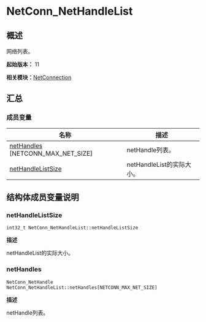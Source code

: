 # NetConn_NetHandleList


## 概述

网络列表。

**起始版本：** 11

**相关模块：**[NetConnection](_net_connection.md)


## 汇总


### 成员变量

| 名称 | 描述 | 
| -------- | -------- |
| [netHandles](#nethandles) [NETCONN_MAX_NET_SIZE] | netHandle列表。 | 
| [netHandleListSize](#nethandlelistsize) | netHandleList的实际大小。 | 


## 结构体成员变量说明


### netHandleListSize

```
int32_t NetConn_NetHandleList::netHandleListSize
```

**描述**

netHandleList的实际大小。


### netHandles

```
NetConn_NetHandle NetConn_NetHandleList::netHandles[NETCONN_MAX_NET_SIZE]
```

**描述**

netHandle列表。
